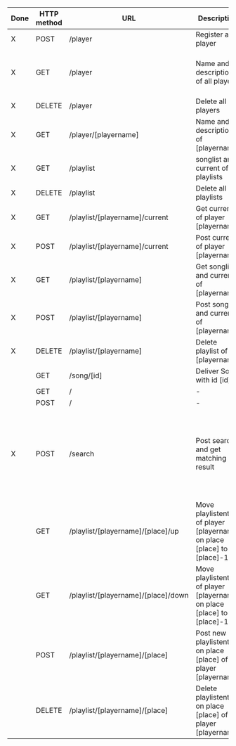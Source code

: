 | Done | HTTP method | URL                                 | Description                                                             | Input/Output |
|------|-------------|-------------------------------------|-------------------------------------------------------------------------|--------------|
| X    | POST        | /player                             | Register a player                                                       | Input = JSON{"name":name, "description":description} |
| X    | GET         | /player                             | Name and description of all players                                     | Output = JSON {"player":[{"current":current, "name":name, "description":description}, ...]} |
| X    | DELETE      | /player                             | Delete all players                                                      | - |
| X    | GET         | /player/[playername]                | Name and description of [playername]                                    | Output = JSON{"current":current, "name":name, "description":description}               |
| X    | GET         | /playlist                           | songlist and current of all playlists                                   | Output = JSON{playername:{"current":current, "list":[song_id, ..., song_id]},...} |
| X    | DELETE      | /playlist                           | Delete all playlists                                                    | - |
| X    | GET         | /playlist/[playername]/current      | Get current of player [playername]                                      | Output = JSON{"id":song_id} |
| X    | POST        | /playlist/[playername]/current      | Post current of player [playername]                                     | Input = JSON{"id":song_id} |
| X    | GET         | /playlist/[playername]              | Get songlist and current of [playername]                                | Output = {"current":current, "list":[song_id, ..., song_id]} |
| X    | POST        | /playlist/[playername]              | Post songlist and current of [playername]                               | Output = {"current":current,"list":[song_id, ..., song_id]} |
| X    | DELETE      | /playlist/[playername]              | Delete playlist of [playername]                                         | - |
|      | GET         | /song/[id]                          | Deliver Song with id [id]                                               | Output = Song as file |
|      | GET         | /                                   | -                                                                       | - |
|      | POST        | /                                   | -                                                                       | - |
| X    | POST        | /search                             | Post search and get matching result                                     | Input = JSON{"search":searchword}; Output = JSON{"songs":[{"album":album, "artist":artist, "date":date, "genre":genre, "id":id, "title":title, "played_time":played_time, "tracknumber":tracknumber}], ...} |
|      | GET         | /playlist/[playername]/[place]/up   | Move playlistentry of player [playername] on place [place] to [place]-1 | - |
|      | GET         | /playlist/[playername]/[place]/down | Move playlistentry of player [playername] on place [place] to [place]-1 | - |
|      | POST        | /playlist/[playername]/[place]      | Post new playlistentry on place [place] of player [playername]          | Input = JSON{"id":song_id} |
|      | DELETE      | /playlist/[playername]/[place]      | Delete playlistentry on place [place] of player [playername]            | - |
